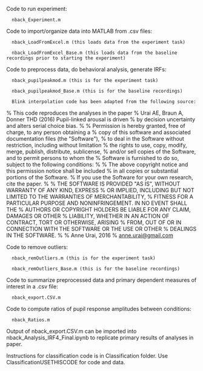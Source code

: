 Code to run experiment:

      nback_Experiment.m


Code to import/organize data into MATLAB from .csv files:

      nback_LoadFromExcel.m (this loads data from the experiment task)

      nback_LoadFromExcel_Base.m (this loads data from the baseline recordings prior to starting the experiment)


Code to preprocess data, do behavioral analysis, generate IRFs:

      nback_pupilpeakmod.m (this is for the experiment task)

      nback_pupilpeakmod_Base.m (this is for the baseline recordings)
      
      Blink interpolation code has been adapted from the following source:

% This code reproduces the analyses in the paper
% Urai AE, Braun A, Donner THD (2016) Pupil-linked arousal is driven 
% by decision uncertainty and alters serial choice bias. 
% 
% Permission is hereby granted, free of charge, to any person obtaining a 
% copy of this software and associated documentation files (the "Software"), 
% to deal in the Software without restriction, including without limitation 
% the rights to use, copy, modify, merge, publish, distribute, sublicense, 
% and/or sell copies of the Software, and to permit persons to whom the 
% Software is furnished to do so, subject to the following conditions:
% 
% The above copyright notice and this permission notice shall be included 
% in all copies or substantial portions of the Software.
% If you use the Software for your own research, cite the paper.
% 
% THE SOFTWARE IS PROVIDED "AS IS", WITHOUT WARRANTY OF ANY KIND, EXPRESS 
% OR IMPLIED, INCLUDING BUT NOT LIMITED TO THE WARRANTIES OF MERCHANTABILITY, 
% FITNESS FOR A PARTICULAR PURPOSE AND NONINFRINGEMENT. IN NO EVENT SHALL THE 
% AUTHORS OR COPYRIGHT HOLDERS BE LIABLE FOR ANY CLAIM, DAMAGES OR OTHER 
% LIABILITY, WHETHER IN AN ACTION OF CONTRACT, TORT OR OTHERWISE, ARISING 
% FROM, OUT OF OR IN CONNECTION WITH THE SOFTWARE OR THE USE OR OTHER 
% DEALINGS IN THE SOFTWARE.
%
% Anne Urai, 2016
% anne.urai@gmail.com


Code to remove outliers:

      nback_remOutliers.m (this is for the experiment task)

      nback_remOutliers_Base.m (this is for the baseline recordings)


Code to summarize preprocessed data and primary dependent measures of interest in a .csv file:

      nback_export.CSV.m


Code to compute ratios of pupil response amplitudes between conditions:

      nback_Ratios.m
      
      
Output of nback_export.CSV.m can be imported into nback_Analysis_IRF4_Final.ipynb to replicate primary results of analyses in paper.

Instructions for classification code is in Classification folder. Use ClassificationUSETHISCODE for code and data.

